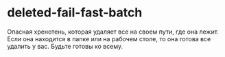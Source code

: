 # deleted-fail-fast-batch
Опасная хренотень, которая удаляет все на своем пути, где она лежит. Если она находится в папке или на рабочем столе, то она готова все удалить у вас. Будьте готовы ко всему.
